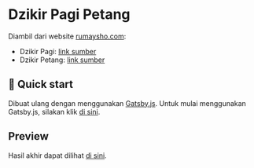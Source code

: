 # Dzikir Pagi Petang

Diambil dari website [rumaysho.com](https://rumaysho.com):

- Dzikir Pagi: [link sumber](https://rumaysho.com/1636-bacaan-dzikir-pagi.html)
- Dzikir Petang: [link sumber](https://rumaysho.com/1638-bacaan-dzikir-petang.html)

## 🚀 Quick start

Dibuat ulang dengan menggunakan [Gatsby.js](https://gatsbyjs.com). Untuk mulai menggunakan Gatsby.js, silakan klik [di sini](https://gatsbyjs.com/docs/tutorial/part-zero/).

## Preview

Hasil akhir dapat dilihat [di sini](https://doapagisore.ubicilembu.com/pagi).
